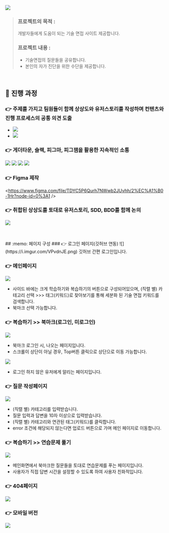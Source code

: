 
![](https://i.imgur.com/f6cY7tU.png)


> ### 프로젝트의 목적 : 
> 개발자들에게 도움이 되는 기술 면접 사이트 제공합니다.
> 
> ### 프로젝트 내용 : 
> - 기술면접의 질문들을 공유합니다.
> - 본인의 자가 진단을 위한 수단을 제공합니다.

<br />

## :memo: 진행 과정

### 👉 주제를 가지고 팀원들이 함께 상상도와 유저스토리를 작성하며 컨텐츠와 진행 프로세스의 공통 의견 도출
- ![](https://i.imgur.com/2I9wCV0.jpg)
- ![](https://i.imgur.com/g0a3aft.png)

### 👉 게더타운, 슬랙, 피그마, 피그잼을 활용한 지속적인 소통
![](https://i.imgur.com/I8NF6nj.jpg)
![](https://i.imgur.com/4XsqL4n.png)
![](https://i.imgur.com/YELNVDO.jpg)
![](https://i.imgur.com/XocNPCu.png)

### 👉 Figma 제작
<https://www.figma.com/file/TDYC5P6Qurh7NWwb2JUvhh/2%EC%A1%B0-1Hr?node-id=0%3A1 />

### 👉 취합된 상상도를 토대로 유저스토리, SDD, BDD를 함께 논의
![](https://i.imgur.com/z3KmvyR.png)

<br />

<br />
## :memo: 페이지 구성
### 👉 로그인 페이지(깃허브 연동)
![](https://i.imgur.com/VPvdnJE.png)
깃허브 간편 로그인입니다.

### 👉 메인페이지
![](https://i.imgur.com/HFHNh0h.png)

- 사이드 바에는 크게 학습하기와 복습하기의 버튼으로 구성되어있으며, (직렬 별) 카테고리 선택 >>> 태그(키워드)로 찾아보기를 통해 세분화 된 기술 면접 키워드를 검색합니다.
- 북마크 선택 가능합니다.

### 👉 복습하기 >> 북마크(로그인, 미로그인)
![](https://i.imgur.com/8zzx4SX.png)
- 북마크 로그인 시, 나오는 페이지입니다.
- 스크롤이 상단이 아닐 경우, Top버튼 클릭으로 상단으로 이동 가능합니다.

![](https://i.imgur.com/goljvNp.png)
- 로그인 하지 않은 유저에게 알리는 페이지입니다.

### 👉 질문 작성페이지
![](https://i.imgur.com/0Xq3W4m.png)
- (직렬 별) 카테고리를 입력받습니다.
- 질문 입력과 답변을 10자 이상으로 입력받습니다.
- (직렬 별) 카테고리와 연관된 태그(키워드)를 클릭합니다.
- error 조건에 해당되지 않는다면 업로드 버튼으로 가며 메인 페이지로 이동합니다.

### 👉 복습하기 >> 연습문제 풀기
![](https://i.imgur.com/XjHm940.png)
- 메인화면에서 북마크한 질문들을 토대로 연습문제를 푸는 페이지입니다.
- 사용자가 직접 답변 시간을 설정할 수 있도록 하여 사용자 친화적입니다.

### 👉 404페이지
![](https://i.imgur.com/95KBVlZ.png)


### 👉 모바일 버전
![](https://i.imgur.com/DNlRSZ0.png)

